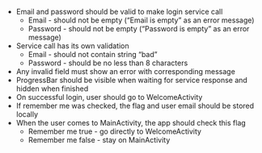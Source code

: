 -	Email and password should be valid to make login service call
	-	Email - should not be empty (“Email is empty” as an error message)
	-	Password - should not be empty (“Password is empty” as an error message)
-	Service call has its own validation
	-	Email - should not contain string “bad”
	-	Password - should be no less than 8 characters
-	Any invalid field must show an error with corresponding message
-	ProgressBar should be visible when waiting for service response and hidden when finished
-	On successful login, user should go to WelcomeActivity
-	If remember me was checked, the flag and user email should be stored locally
-	When the user comes to MainActivity, the app should check this flag
	-	Remember me true - go directly to WelcomeActivity
	-	Remember me false - stay on MainActivity